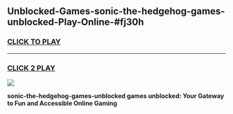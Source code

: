 
## Unblocked-Games-sonic-the-hedgehog-games-unblocked-Play-Online-#fj30h
<h3>
<a href="https://premium.freeplayer.one?title=sonic-the-hedgehog-games-unblocked&ref=27F">CLICK TO PLAY</a></h3>
<hr>

<h3>
<a href="https://premium.freeplayer.one?title=sonic-the-hedgehog-games-unblocked&ref=27F">CLICK 2 PLAY</a>
  
</h3>

<a href="https://premium.freeplayer.one?title=sonic-the-hedgehog-games-unblocked&ref=27F"><img src="https://clearcache.store/games.png"></a>


**sonic-the-hedgehog-games-unblocked games unblocked: Your Gateway to Fun and Accessible Online Gaming**
